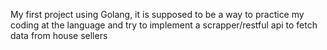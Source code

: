 My first project using Golang, it is supposed to be a way to practice my coding at the language and try to implement a scrapper/restful api to fetch data from house sellers 
